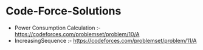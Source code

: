 # Code-Force-Solutions
  * Power Consumption Calculation :- https://codeforces.com/problemset/problem/10/A
  * IncreasingSequence :- https://codeforces.com/problemset/problem/11/A

